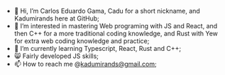 - 👋 Hi, I’m Carlos Eduardo Gama, Cadu for a short nickname, and Kadumirands here at GitHub;
- 👀 I’m interested in mastering Web programing with JS and React, and then C++ for a more traditional coding knowledge, and Rust with Yew for extra web coding knowledge and practice;
- 🌱 I’m currently learning  Typescript, React, Rust and C++;
- 😸 Fairly developed JS skills;
- 📫 How to reach me @kadumirands@gmail.com;
  
